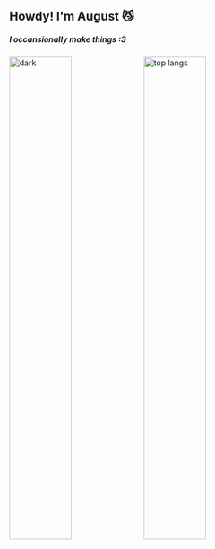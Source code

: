 ## Howdy! I'm August 😼

##### I occansionally make things :3

<img alt="dark" align="left" width="47%" src="https://github-readme-stats.vercel.app/api?username=august-ww&show_icons=true&theme=merko#gh-dark-mode-only"/>


<img alt="top langs" align="left" width="47%" src="https://github-readme-stats.vercel.app/api/top-langs/?username=august-ww&layout=donut&theme=merko#gh-dark-mode-only"/>
